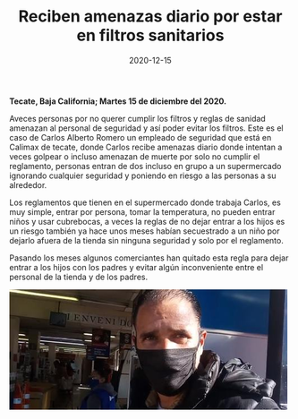 ﻿---
layout: blog
title:  "Reciben amenazas diario por estar en filtros sanitarios"
date:   2020-12-15
categories: tecate
permalink: /:categories/:title:output_ext
image: /img/cnr/2020-12-15-reciben-amenazas.jpeg
alt: "Reciben amenazas diario por estar en filtros sanitarios"
autor: 
---
 
**Tecate, Baja California; Martes 15 de diciembre del 2020.**


Aveces personas por no querer cumplir los filtros y reglas de sanidad amenazan al personal de seguridad y así poder evitar los filtros. Este es el caso de Carlos Alberto Romero un empleado de seguridad que está en Calimax de tecate, donde Carlos recibe amenazas diario donde intentan a veces golpear o incluso amenazan de muerte por solo no cumplir el reglamento, personas entran de dos incluso en grupo a un supermercado ignorando cualquier seguridad y poniendo en riesgo a las personas a su alrededor.


Los reglamentos que tienen en el supermercado donde trabaja Carlos, es muy simple, entrar por persona, tomar la temperatura, no pueden entrar niños y usar cubrebocas, a veces la reglas de no dejar entrar a los hijos es un riesgo también ya hace unos meses habían secuestrado a un niño por dejarlo afuera de la tienda sin ninguna seguridad y solo por el reglamento.


Pasando los meses algunos comerciantes han quitado esta regla para dejar entrar a los hijos con los padres y evitar algún inconveniente entre el personal de la tienda y de los padres.

<div id="carouselExampleSlidesOnly" class="carousel slide" data-ride="carousel">
  <div class="carousel-inner">
    <div class="carousel-item active">
       <img class="d-block w-100" src="/img/cnr/2020-12-15-reciben-amenazas.jpeg" loading="lazy"  alt="Reciben amenazas diario por estar en filtros sanitarios">
    </div>
  </div>
</div>